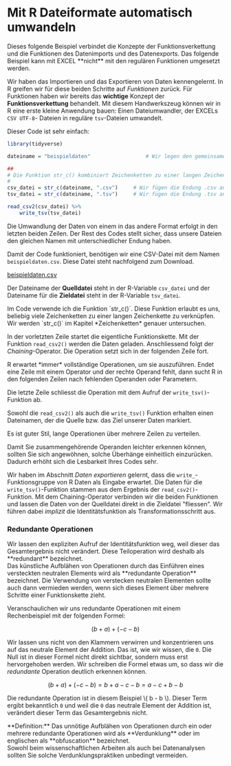 # Mit R Dateiformate automatisch umwandeln

<p class="alert alert-info" markdown="1">
Dieses folgende Beispiel verbindet die Konzepte der Funktionsverkettung und die Funktionen des Datenimports und des Datenexports. Das folgende Beispiel kann mit EXCEL **nicht** mit den regulären Funktionen umgesetzt werden. 
</p>

Wir haben das Importieren und das Exportieren von Daten kennengelernt. In R greifen wir für diese beiden Schritte auf *Funktionen* zurück. Für Funktionen haben wir bereits das **wichtige** Konzept der **Funktionsverkettung** behandelt. Mit diesem Handwerkszeug können wir in R eine erste kleine Anwendung bauen: Einen Dateiumwandler, der EXCELs `CSV UTF-8`- Dateien in reguläre `tsv`-Dateien umwandelt.

Dieser Code ist sehr einfach: 

```R
library(tidyverse)

dateiname = "beispieldaten"                  # Wir legen den gemeinsamen Dateinamen fest

##
# Die Funktion str_c() kombiniert Zeichenketten zu einer langen Zeichenkette.
#
csv_datei = str_c(dateiname, ".csv")     # Wir fügen die Endung .csv an den Dateinamen an
tsv_datei = str_c(dateiname, ".tsv")     # Wir fügen die Endung .tsv an den Dateinamen an

read_csv2(csv_datei) %>% 
    write_tsv(tsv_datei)
```

Die Umwandlung der Daten von einem in das andere Format erfolgt in den letzten beiden Zeilen. Der Rest des Codes stellt sicher, dass unsere Dateien den gleichen Namen mit unterschiedlicher Endung haben. 

Damit der Code funktioniert, benötigen wir eine CSV-Datei mit dem Namen `beispieldaten.csv`. Diese Datei steht nachfolgend zum Download. 

<a class="btn btn-primary" href="https://github.com/dxiai/ct-resourcen/blob/master/beispiele/beispieldaten.csv?raw=true" download>
<i class="fa fa-lg fa-download"></i> beispieldaten.csv
</a>

Der Dateiname der **Quelldatei** steht in der R-Variable `csv_datei` und der Dateiname für die **Zieldatei** steht in der R-Variable `tsv_datei`. 

<p class="alert alert-info" markdown="1">
Im Code verwende ich die Funktion `str_c()`. Diese Funktion erlaubt es uns, beliebig viele Zeichenketten zu einer langen Zeichenkette zu verknüpfen. Wir werden `str_c()` im Kapitel *Zeichenketten* genauer untersuchen. 
</p> 

In der vorletzten Zeile startet die eigentliche Funktionskette. Mit der Funktion `read_csv2()`  werden die Daten geladen. Anschliessend folgt der *Chaining*-Operator. Die Operation setzt sich in der folgenden Zeile fort. 

<div class="alert alert-info" markdown="1">
R erwartet *immer* vollständige Operationen, um sie auszuführen. Endet eine Zeile mit einem Operator und der rechte Operand fehlt, dann sucht R in den folgenden Zeilen nach fehlenden Operanden oder Parametern. 
</div>

Die letzte Zeile schliesst die Operation mit dem Aufruf der `write_tsv()`-Funktion ab. 

Sowohl die `read_csv2()` als auch die `write_tsv()` Funktion erhalten einen Dateinamen, der die Quelle bzw. das Ziel unserer Daten markiert. 

<div class="alert alert-success" markdown="1">
Es ist guter Stil, lange Operationen über mehrere Zeilen zu verteilen. 

Damit Sie zusammengehörende Operanden leichter erkennen können, sollten Sie sich angewöhnen, solche Überhänge einheitlich einzurücken. Dadurch erhöht sich die Lesbarkeit Ihres Codes sehr. 
</div>

Wir haben im Abschnitt *Daten exportieren* gelernt, dass die `write_`-Funktionsgruppe von R Daten als Eingabe erwartet. Die Daten für die `write_tsv()`-Funktion stammen aus dem Ergebnis der `read_csv2()`-Funktion. Mit dem Chaining-Operator verbinden wir die beiden Funktionen und lassen die Daten von der Quelldatei direkt in die Zieldatei "fliessen". Wir führen dabei *implizit* die Identitätsfunktion als Transformationsschritt aus. 

### Redundante Operationen

<div class="alert alert-primary" markdown="1">
Wir lassen den expliziten Aufruf der Identitätsfunktion weg, weil dieser das Gesamtergebnis nicht verändert. Diese Teiloperation wird deshalb als **redundant** bezeichnet. 
</div>

<div class="alert alert-warning" markdown="1">
Das künstliche Aufblähen von Operationen durch das Einführen eines versteckten neutralen Elements wird als **redundante Operation** bezeichnet. Die Verwendung von verstecken neutralen Elementen sollte auch dann vermieden werden, wenn sich  dieses Element über mehrere Schritte einer Funktionskette zieht.
</div>

Veranschaulichen wir uns redundante Operationen mit einem Rechenbeispiel mit der folgenden Formel: 

$$ 
(b + a) + (- c - b)
$$

Wir lassen uns nicht von den Klammern verwirren und konzentrieren uns auf das neutrale Element der Addition. Das ist, wie wir wissen, die `0`. Die Null ist in dieser Formel nicht direkt sichtbar, sondern muss erst hervorgehoben werden. Wir schreiben die Formel etwas um, so dass wir die *redundante* Operation deutlich erkennen können.

$$
(b + a) + (-c - b) = b + a - c - b = a - c + b - b
$$

Die redundante Operation ist in diesem Beispiel \\( b - b \\). Dieser Term ergibt bekanntlich `0` und weil die `0` das neutrale Element der Addition ist, verändert dieser Term das Gesamtergebnis nicht. 

<div class="alert alert-primary" markdown="1">
**Definition:** Das unnötige Aufblähen von Operationen durch ein oder mehrere redundante Operationen wird als **Verdunklung** oder im englischen als **obfuscation** bezeichnet. 
</div> 

<div class="alert alert-success" markdown="1">
Sowohl beim wissenschaftlichen Arbeiten als auch bei Datenanalysen sollten Sie solche Verdunklungspraktiken unbedingt vermeiden. 
</div>
 